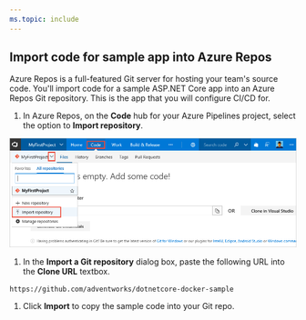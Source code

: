 ```yaml
---
ms.topic: include
---
```


## Import code for sample app into Azure Repos

Azure Repos is a full-featured Git server for hosting your team's source code. You'll import code for a sample ASP.NET Core app into an Azure Repos Git repository. This is the app that you will configure CI/CD for.

<!--
> [!NOTE]
> If you already have an ASP.NET Core application checked into your Azure Repos Git repository, you can use that for this quickstart, so long as your app does not depend on a database.
-->

1. In Azure Repos, on the **Code** hub for your Azure Pipelines project, select the option to **Import repository**.

 ![import repository menu item](_img/import-repository-menu-item.png)

1. In the **Import a Git repository** dialog box, paste the following URL into the **Clone URL** textbox.

  ```
  https://github.com/adventworks/dotnetcore-docker-sample
  ```

1. Click **Import** to copy the sample code into your Git repo.

